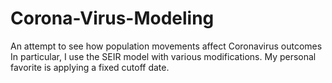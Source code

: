 # Corona-Virus-Modeling
An attempt to see how population movements affect Coronavirus outcomes
In particular, I use the SEIR model with various modifications. My personal favorite is applying a fixed cutoff date.
